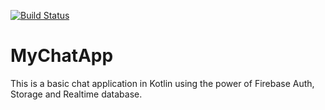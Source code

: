 [![Build Status](https://travis-ci.com/gitzblitz/MyChatApp.svg?branch=master)](https://travis-ci.org/gitzblitz/MyChatApp)

# MyChatApp
This is a basic chat application in Kotlin using the power of Firebase Auth, Storage and Realtime database.

